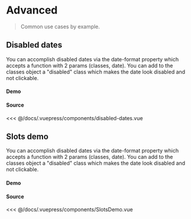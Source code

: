 # Advanced

> Common use cases by example.

## Disabled dates

You can accomplish disabled dates via the date-format property which accepts a function with 2 params (classes, date). You can add to the classes object a "disabled" class which makes the date look disabled and not clickable.

#### Demo
<disabled-dates />

#### Source
<<< @/docs/.vuepress/components/disabled-dates.vue

## Slots demo

You can accomplish disabled dates via the date-format property which accepts a function with 2 params (classes, date). You can add to the classes object a "disabled" class which makes the date look disabled and not clickable.

#### Demo
<slots-demo />

#### Source
<<< @/docs/.vuepress/components/SlotsDemo.vue

<script>
  import SlotsDemo from "../.vuepress/components/SlotsDemo";
  export default {
    components: {SlotsDemo}
  }
</script>
